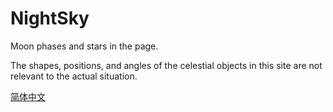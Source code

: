 # NightSky
Moon phases and stars in the page.

The shapes, positions, and angles of the celestial objects in this site are not relevant to the actual situation.

[简体中文](README.zh_CN.md)